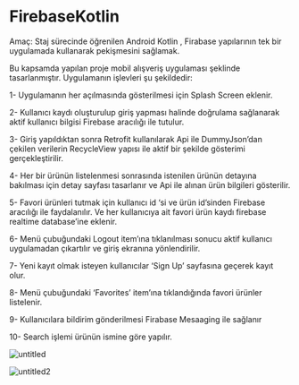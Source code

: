 # FirebaseKotlin

Amaç: Staj sürecinde öğrenilen Android Kotlin , Firabase yapılarının tek bir uygulamada
kullanarak pekişmesini sağlamak.

Bu kapsamda yapılan proje mobil alışveriş uygulaması şeklinde tasarlanmıştır. Uygulamanın
işlevleri şu şekildedir:

1- Uygulamanın her açılmasında gösterilmesi için Splash Screen eklenir.

2- Kullanıcı kaydı oluşturulup giriş yapması halinde doğrulama sağlanarak aktif kullanıcı
bilgisi Firebase aracılığı ile tutulur.

3- Giriş yapıldıktan sonra Retrofit kullanılarak Api ile DummyJson’dan çekilen verilerin
RecycleView yapısı ile aktif bir şekilde gösterimi gerçekleştirilir.

4- Her bir ürünün listelenmesi sonrasında istenilen ürünün detayına bakılması için detay
sayfası tasarlanır ve Api ile alınan ürün bilgileri gösterilir.

5- Favori ürünleri tutmak için kullanıcı id ‘si ve ürün id’sinden Firebase aracılığı ile
faydalanılır. Ve her kullanıcıya ait favori ürün kaydı firebase realtime database’ine eklenir.

6- Menü çubuğundaki Logout item’ına tıklanılması sonucu aktif kullanıcı uygulamadan
çıkartılır ve giriş ekranına yönlendirilir.

7- Yeni kayıt olmak isteyen kullanıcılar ‘Sign Up’ sayfasına geçerek kayıt olur.

8- Menü çubuğundaki ‘Favorites’ item’ına tıklandığında favori ürünler listelenir.

9- Kullanıcılara bildirim gönderilmesi Firabase Mesaaging ile sağlanır

10- Search işlemi ürünün ismine göre yapılır.

![untitled](https://github.com/sumeyye-sahin/E_Marketing_and_login-/assets/58478124/dc5a9cf0-3c04-4965-b466-b08628536b94)





![untitled2](https://github.com/sumeyye-sahin/E_Marketing_and_login-/assets/58478124/378ae8d8-8c5e-40b8-86f0-7c92fa514be0)



